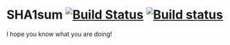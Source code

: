 # SHA1sum [![Build Status](https://travis-ci.org/tptb/sha1sum.svg?branch=master)](https://travis-ci.org/tptb/sha1sum) [![Build status](https://ci.appveyor.com/api/projects/status/vi9u2bnranndhj6j/branch/master?svg=true)](https://ci.appveyor.com/project/tptb/sha1sum/branch/master)

I hope you know what you are doing!
